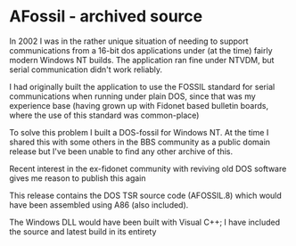 # AFossil - archived source

In 2002 I was in the rather unique situation of needing to
support communications from a 16-bit dos applications under (at the time)
fairly modern Windows NT builds.  The application ran
fine under NTVDM, but serial communication didn't work reliably.

I had originally built the application to use the FOSSIL standard
for serial communications when running under plain DOS, since that was
my experience base (having grown up with Fidonet based bulletin boards, where the use
of this standard was common-place)

To solve this problem I built a DOS-fossil for Windows NT.
At the time I shared this with some others in the BBS community as a public
domain release but I've been unable to find any other archive of this.

Recent interest in the ex-fidonet community with reviving old DOS
software gives me reason to publish this again

This release contains the DOS TSR source code (AFOSSIL.8) which
would have been assembled using A86 (also included).

The Windows DLL would have been built with Visual C++; I have included
the source and latest build in its entirety
